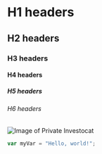# H1 headers
## H2 headers
### H3 headers
#### H4 headers
##### H5 headers
###### H6 headers

![Image of Private Investocat](https://octodex.github.com/images/privateinvestocat.jpg)


``` javascript
var myVar = "Hello, world!";
```
